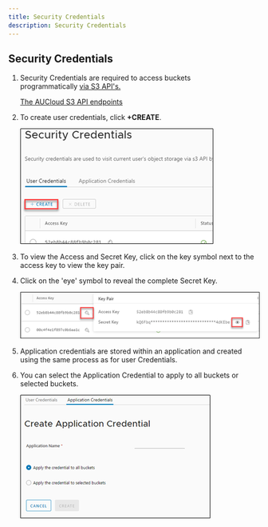 ```yaml
---
title: Security Credentials
description: Security Credentials
---
```


## Security Credentials

1. Security Credentials are required to access buckets programmatically [via S3 API's.](./accessing_buckets_from_an_s3browser.md)

    [The AUCloud S3 API endpoints](../reference_urls.md#s3-storage-endpoints)

1. To create user credentials, click **+CREATE**.

    ![security credentials](./assets/security_credentials.png)

1. To view the Access and Secret Key, click on the key symbol next to the access key to view the key pair.

1. Click on the 'eye' symbol to reveal the complete Secret Key.

    ![security credentials](./assets/security_credentials2.png)

1. Application credentials are stored within an application and created using the same process as for user Credentials.

1. You can select the Application Credential to apply to all buckets or selected buckets.

    ![security credentials](./assets/security_credentials3.png)
